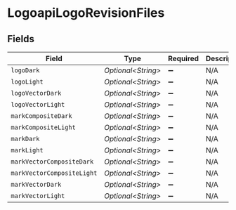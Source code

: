 # LogoapiLogoRevisionFiles


## Fields

| Field                      | Type                       | Required                   | Description                |
| -------------------------- | -------------------------- | -------------------------- | -------------------------- |
| `logoDark`                 | *Optional\<String>*        | :heavy_minus_sign:         | N/A                        |
| `logoLight`                | *Optional\<String>*        | :heavy_minus_sign:         | N/A                        |
| `logoVectorDark`           | *Optional\<String>*        | :heavy_minus_sign:         | N/A                        |
| `logoVectorLight`          | *Optional\<String>*        | :heavy_minus_sign:         | N/A                        |
| `markCompositeDark`        | *Optional\<String>*        | :heavy_minus_sign:         | N/A                        |
| `markCompositeLight`       | *Optional\<String>*        | :heavy_minus_sign:         | N/A                        |
| `markDark`                 | *Optional\<String>*        | :heavy_minus_sign:         | N/A                        |
| `markLight`                | *Optional\<String>*        | :heavy_minus_sign:         | N/A                        |
| `markVectorCompositeDark`  | *Optional\<String>*        | :heavy_minus_sign:         | N/A                        |
| `markVectorCompositeLight` | *Optional\<String>*        | :heavy_minus_sign:         | N/A                        |
| `markVectorDark`           | *Optional\<String>*        | :heavy_minus_sign:         | N/A                        |
| `markVectorLight`          | *Optional\<String>*        | :heavy_minus_sign:         | N/A                        |